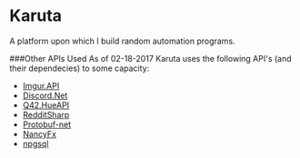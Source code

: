 # Karuta
A platform upon which I build random automation programs.

###Other APIs Used
As of 02-18-2017 Karuta uses the following API's (and their dependecies) to some capacity:
- [Imgur.API](https://github.com/DamienDennehy/Imgur.API)
- [Discord.Net](https://github.com/RogueException/Discord.Net)
- [Q42.HueAPI](https://github.com/Q42/Q42.HueApi)
- [RedditSharp](https://github.com/CrustyJew/RedditSharp)
- [Protobuf-net](https://github.com/mgravell/protobuf-net)
- [NancyFx](https://github.com/NancyFx/Nancy)
- [npgsql](https://github.com/npgsql/npgsql)
